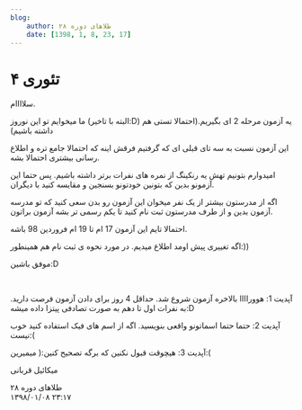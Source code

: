 ```yaml
---
blog:
    author: طلاهای دوره ۲۸
    date: [1398, 1, 8, 23, 17]
---
```

# تئوری ۴

<div class="cnt">
<p>سلاااام.</p>
<p>ما میخوایم تو این نوروز (البته با تاخیر:D) یه آزمون مرحله 2 ای بگیریم.(احتمالا تستی هم داشته باشیم)</p>
<p>این آزمون نسبت به سه تای قبلی ای که گرفتیم فرقش اینه که احتمالا جامع تره و اطلاع رسانی بیشتری احتمالا بشه.</p>
<p>امیدوارم بتونیم تهش یه رنکینگ از نمره های نفرات برتر داشته باشیم. پس حتما این آزمونو بدین که بتونین خودتونو بسنجین و مقایسه کنید با دیگران.</p>
<p>اگه از مدرستون بیشتر از یک نفر میخوان این آزمون رو بدن سعی کنید که تو مدرسه آزمون بدین و از طرف مدرستون ثبت نام کنید تا یکم رسمی تر بشه آزمون براتون.</p>
<p>احتمالا تایم این آزمون 17 ام تا 19 ام فروردین 98 باشه.</p>
<p>اگه تغییری پیش اومد اطلاع میدیم. در مورد نحوه ی ثبت نام هم همینطور:))</p>
<p>موفق باشین:D</p>
<p><br/></p>
<p>آپدیت 1: هووراااا بالاخره آزمون شروع شد. حداقل 4 روز برای دادن آزمون فرصت دارید. به نفرات اول تا دهم به صورت تصادفی پیتزا داده میشه:D</p>
<p>آپدیت 2: حتما حتما اسماتونو واقعی بنویسید. اگه از اسم های فیک استفاده کنید خوب نیست:(</p>
<p>آپدیت 3: هیچوقت قبول نکنین که برگه تصحیح کنین:( میمیرین:(</p>
<p>میکائیل قربانی</p>
</div>

<div class="blog-info">
    <div class="blog-author">طلاهای دوره ۲۸</div>
    <div class="blog-date">۱۳۹۸/۰۱/۰۸ ۲۳:۱۷</div>
</div>

